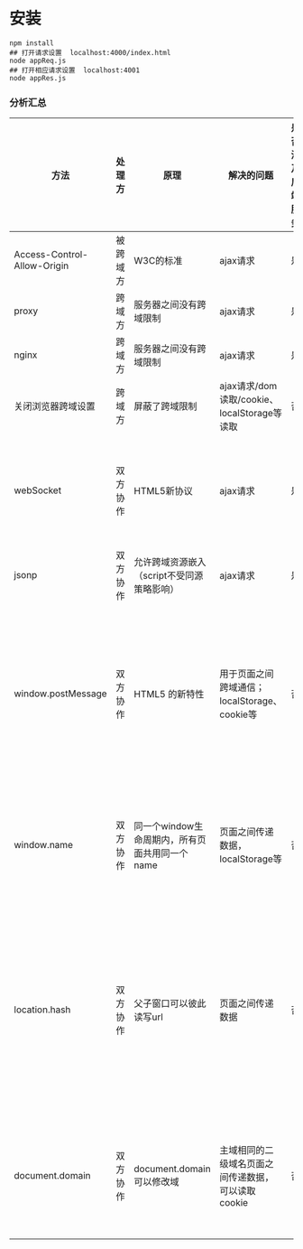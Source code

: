 # 安装  
```
npm install
## 打开请求设置  localhost:4000/index.html  
node appReq.js  
## 打开相应请求设置  localhost:4001 
node appRes.js
```



### 分析汇总  

方法 | 处理方| 原理| 解决的问题 | 是否涉及后端服务 | 协作方式 | 推荐等级 | 备注 | 引入firame
---|---|---|---|---|---|---|---|---
Access-Control-Allow-Origin | 被跨域方 | W3C的标准 | ajax请求 | 是 | | 一级 | CORS是跨源资源分享（Cross-Origin Resource Sharing）的缩写。它是W3C标准，是跨源AJAX请求的根本解决方法|
proxy | 跨域方 | 服务器之间没有跨域限制 | ajax请求 | 是 | | 一级 ||
nginx | 跨域方 | 服务器之间没有跨域限制 | ajax请求 | 是 | | 一级 ||
关闭浏览器跨域设置 | 跨域方 | 屏蔽了跨域限制 |  ajax请求/dom读取/cookie、localStorage等读取 | 否 | | 不推荐 | 不能改变实际场景，仅可用作测试 | 
webSocket | 双方协作 | HTML5新协议 | ajax请求 | 是  |被跨域方设置websocket服务器，监听事件并返回数据,跨域方引入websocket，监听事件、发送事件并处理数据 | 二级 | WebSocket是一种通信协议，使用ws://（非加密）和wss://（加密）作为协议前缀。该协议不实行同源政策。它实现了浏览器与服务器全双工通信，同时允许跨域通讯，是server push技术的一种很好的实现。
jsonp | 双方协作 | 允许跨域资源嵌入（script不受同源策略影响） | ajax请求 | 是 | 约定好请求链接的callback参数名 | 三级 | 兼容性好，只适用get请求，只能用script有效；img、iframe等标签无法执行callback函数
window.postMessage | 双方协作 | HTML5 的新特性 | 用于页面之间跨域通信；localStorage、cookie等 | 否 | 跨域方和被跨域方，都需要监听message事件，并根据orgin判断返回相应数据；提前约定好哪些orgin允许返回data；跨域方需要通过iframe引入被跨域页面，并由该iframe发出postMessage事件| 三级 | window.postMessage(message,targetOrigin) 使用它来向其它的window对象发送消息；一个事件只能处理一种数据 | 是
window.name | 双方协作 | 同一个window生命周期内，所有页面共用同一个name | 页面之间传递数据，localStorage等 | 否 | 被跨域方设置window.name；跨域方通过iframe引入被跨域链接，并修改src为跨域方的同域链接，继而获取到window.name| 三级 | window.name默认值是''，最大可以达到2M，刷新后依然存在；只能使用一次；**中间iframe可以不做任何处理** | 是
location.hash | 双方协作 | 父子窗口可以彼此读写url | 页面之间传递数据 | 否 |被跨域方根据hash判断，通过iframe引入跨域方的b链接，并通过hash给该链接传值data；在b链接中，设置该链接的父窗口的父窗口的hash值为data；跨域方通过iframe引入被跨域链接，设置setInterval监听hash值的变化| 三级 | 更改hash不会导致页面刷新，**中间iframe需要更改父窗口的hash值**，只能使用一次 | 是
document.domain | 双方协作 | document.domain可以修改域 | 主域相同的二级域名页面之间传递数据，可以读取cookie | 否 | 双方都设置domain为主域；被跨域方设置data值；跨域方通过iframe引入被跨域链接，设置function，读取iframe中的data值| 三级 | | 是



